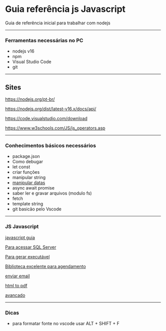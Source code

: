 # Guia referência js Javascript
Guia de referência inicial para trabalhar com nodejs


---
### Ferramentas necessárias no PC
* nodejs v16
* npm
* Visual Studio Code
* git

---
## Sites
https://nodejs.org/pt-br/

https://nodejs.org/dist/latest-v16.x/docs/api/

https://code.visualstudio.com/download

https://www.w3schools.com/JS/js_operators.asp

---
### Conhecimentos básicos necessários
* package.json
* Como debugar
* let const
* criar funções
* manipular string
*  <a href="https://github.com/GeeksB15/guia-referencia-js/blob/main/datas.md">manipular datas</a>
* async await promise
* saber ler e gravar arquivos (modulo fs)
* fetch
* template string
* git basicão pelo Vscode
---
### JS Javascript
<a href="https://github.com/GeeksB15/guia-referencia-js/blob/main/js.md">javascript guia</a>

<a href="https://github.com/GeeksB15/guia-referencia-js/blob/main/mssql.md">Para acessar SQL Server</a>

<a href="https://github.com/GeeksB15/guia-referencia-js/blob/main/pkg.md">Para gerar executável</a>

<a href="https://www.npmjs.com/package/node-cron">Biblioteca excelente para agendamento</a>

<a href="https://github.com/GeeksB15/guia-referencia-js/blob/main/email.md">enviar email</a>

<a href="https://github.com/GeeksB15/guia-referencia-js/blob/main/pupperteer.md">html to pdf</a>

<a href="https://github.com/GeeksB15/guia-referencia-js/blob/main/avancado">avancado</a>

---
### Dicas
* para formatar fonte no vscode usar ALT + SHIFT + F





